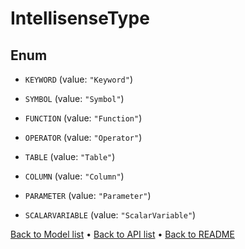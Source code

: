 

# IntellisenseType

## Enum


* `KEYWORD` (value: `"Keyword"`)

* `SYMBOL` (value: `"Symbol"`)

* `FUNCTION` (value: `"Function"`)

* `OPERATOR` (value: `"Operator"`)

* `TABLE` (value: `"Table"`)

* `COLUMN` (value: `"Column"`)

* `PARAMETER` (value: `"Parameter"`)

* `SCALARVARIABLE` (value: `"ScalarVariable"`)



[Back to Model list](../README.md#documentation-for-models) &#8226; [Back to API list](../README.md#documentation-for-api-endpoints) &#8226; [Back to README](../README.md)


